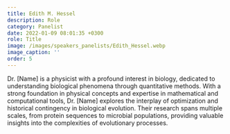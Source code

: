 ```yaml
---
title: Edith M. Hessel
description: Role
category: Panelist
date: 2022-01-09 08:01:35 +0300
role: Title
image: /images/speakers_panelists/Edith_Hessel.webp
image_caption: ''
order: 5
---
```

Dr. [Name] is a physicist with a profound interest in biology, dedicated to understanding biological phenomena through quantitative methods. With a strong foundation in physical concepts and expertise in mathematical and computational tools, Dr. [Name] explores the interplay of optimization and historical contingency in biological evolution. Their research spans multiple scales, from protein sequences to microbial populations, providing valuable insights into the complexities of evolutionary processes.